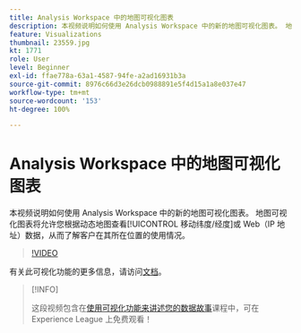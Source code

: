 ```yaml
---
title: Analysis Workspace 中的地图可视化图表
description: 本视频说明如何使用 Analysis Workspace 中的新的地图可视化图表。 地图可视化图表将允许您根据动态地图查看移动（纬度/经度）或 Web（IP 地址）数据，从而了解客户在其所在位置的使用情况。
feature: Visualizations
thumbnail: 23559.jpg
kt: 1771
role: User
level: Beginner
exl-id: ffae778a-63a1-4587-94fe-a2ad16931b3a
source-git-commit: 8976c66d3e26dcb0988891e5f4d15a1a8e037e47
workflow-type: tm+mt
source-wordcount: '153'
ht-degree: 100%

---
```


# Analysis Workspace 中的地图可视化图表

本视频说明如何使用 Analysis Workspace 中的新的地图可视化图表。 地图可视化图表将允许您根据动态地图查看[!UICONTROL 移动纬度/经度]或 Web（IP 地址）数据，从而了解客户在其所在位置的使用情况。

>[!VIDEO](https://video.tv.adobe.com/v/23559/?quality=12)

有关此可视化功能的更多信息，请访问[文档](https://experienceleague.adobe.com/docs/analytics/analyze/analysis-workspace/visualizations/map-visualization.html?lang=zh-Hans)。

>[!INFO]
>
> 这段视频包含在[使用可视化功能来讲述您的数据故事](https://experienceleague.adobe.com/?recommended=Analytics-U-1-2021.1.visualizations)课程中，可在 Experience League 上免费观看！
